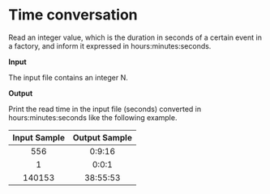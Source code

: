 # Time conversation 

Read an integer value, which is the duration in seconds of a certain event in a factory, and inform it expressed in hours:minutes:seconds.

**Input**

The input file contains an integer N.

**Output** 

Print the read time in the input file (seconds) converted in hours:minutes:seconds like the following example.

|Input Sample	|Output Sample|
|:--:|:--:|
|556 | 0:9:16 |
|1 | 0:0:1 |
| 140153 | 38:55:53 |